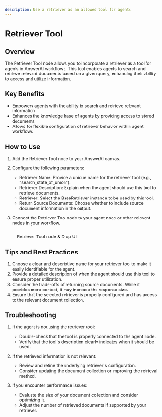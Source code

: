 ```yaml
---
description: Use a retriever as an allowed tool for agents
---
```


# Retriever Tool

## Overview

The Retriever Tool node allows you to incorporate a retriever as a tool for agents in AnswerAI workflows. This tool enables agents to search and retrieve relevant documents based on a given query, enhancing their ability to access and utilize information.

## Key Benefits

-   Empowers agents with the ability to search and retrieve relevant information
-   Enhances the knowledge base of agents by providing access to stored documents
-   Allows for flexible configuration of retriever behavior within agent workflows

## How to Use

1. Add the Retriever Tool node to your AnswerAI canvas.
2. Configure the following parameters:

    - Retriever Name: Provide a unique name for the retriever tool (e.g., "search_state_of_union").
    - Retriever Description: Explain when the agent should use this tool to retrieve documents.
    - Retriever: Select the BaseRetriever instance to be used by this tool.
    - Return Source Documents: Choose whether to include source document information in the output.

3. Connect the Retriever Tool node to your agent node or other relevant nodes in your workflow.

<!-- TODO: Add a screenshot showing the Retriever Tool node configuration panel -->
<figure><img src="/.gitbook/assets/screenshots/retreivalnode.png" alt="" /><figcaption><p> Retriever Tool node    &#x26; Drop UI</p></figcaption></figure>

## Tips and Best Practices

1. Choose a clear and descriptive name for your retriever tool to make it easily identifiable for the agent.
2. Provide a detailed description of when the agent should use this tool to ensure proper utilization.
3. Consider the trade-offs of returning source documents. While it provides more context, it may increase the response size.
4. Ensure that the selected retriever is properly configured and has access to the relevant document collection.

## Troubleshooting

1. If the agent is not using the retriever tool:

    - Double-check that the tool is properly connected to the agent node.
    - Verify that the tool's description clearly indicates when it should be used.

2. If the retrieved information is not relevant:

    - Review and refine the underlying retriever's configuration.
    - Consider updating the document collection or improving the retrieval method.

3. If you encounter performance issues:
    - Evaluate the size of your document collection and consider optimizing it.
    - Adjust the number of retrieved documents if supported by your retriever.
